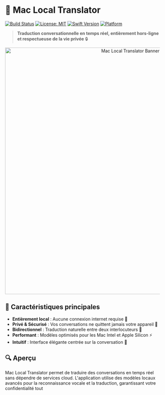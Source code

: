# 🎤 Mac Local Translator

[![Build Status](https://img.shields.io/github/workflow/status/nabz0r/mac-local-translator/CI?style=flat-square)](https://github.com/nabz0r/mac-local-translator/actions)
[![License: MIT](https://img.shields.io/badge/License-MIT-blue.svg?style=flat-square)](https://opensource.org/licenses/MIT)
[![Swift Version](https://img.shields.io/badge/Swift-5.7-orange.svg?style=flat-square)](https://swift.org)
[![Platform](https://img.shields.io/badge/Platform-macOS%2012%2B-lightgrey?style=flat-square)](https://www.apple.com/macos/)

> **Traduction conversationnelle en temps réel, entièrement hors-ligne et respectueuse de la vie privée** 🔒

<p align="center">
  <img src="resources/images/app_banner.png" alt="Mac Local Translator Banner" width="800">
</p>

## 🌟 Caractéristiques principales

- **Entièrement local** : Aucune connexion internet requise 📶
- **Privé & Sécurisé** : Vos conversations ne quittent jamais votre appareil 🔐
- **Bidirectionnel** : Traduction naturelle entre deux interlocuteurs 👥
- **Performant** : Modèles optimisés pour les Mac Intel et Apple Silicon ⚡
- **Intuitif** : Interface élégante centrée sur la conversation 💬

## 🔍 Aperçu

Mac Local Translator permet de traduire des conversations en temps réel sans dépendre de services cloud. L'application utilise des modèles locaux avancés pour la reconnaissance vocale et la traduction, garantissant votre confidentialité tout